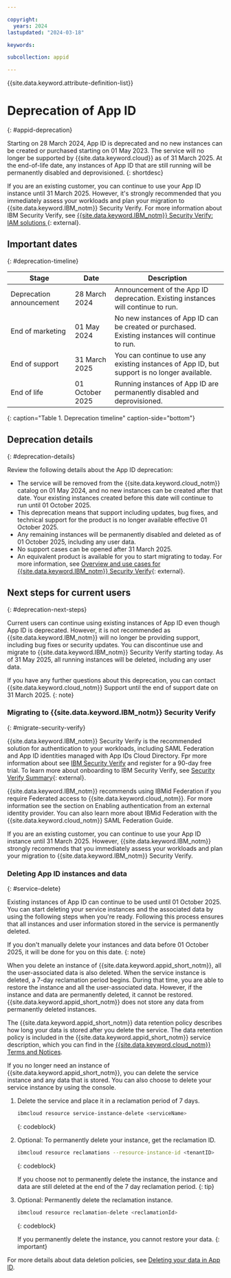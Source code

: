 ```yaml
---

copyright:
  years: 2024
lastupdated: "2024-03-18"

keywords:

subcollection: appid

---
```


{{site.data.keyword.attribute-definition-list}}

# Deprecation of App ID 
{: #appid-deprecation}

Starting on 28 March 2024, App ID is deprecated and no new instances can be created or purchased starting on 01 May 2023. The service will no longer be supported by {{site.data.keyword.cloud}} as of 31 March 2025. At the end-of-life date, any instances of App ID that are still running will be permanently disabled and deprovisioned.
{: shortdesc}

If you are an existing customer, you can continue to use your App ID instance until 31 March 2025. However, it's strongly recommended that you immediately assess your workloads and plan your migration to {{site.data.keyword.IBM_notm}} Security Verify. For more information about IBM Security Verify, see [{{site.data.keyword.IBM_notm}} Security Verify: IAM solutions ](https://www.ibm.com/verify){: external}.


## Important dates
{: #deprecation-timeline}

| Stage | Date | Description |
| ---------------- | ----------------- | ------------------------------------------------------------ |
| Deprecation announcement | 28 March 2024  | Announcement of the App ID deprecation. Existing instances will continue to run. |
| End of marketing | 01 May 2024 | No new instances of App ID can be created or purchased. Existing instances will continue to run. |
| End of support   | 31 March 2025 | You can continue to use any existing instances of App ID, but support is no longer available.  |
| End of life | 01 October 2025   | Running instances of App ID are permanently disabled and deprovisioned. |
{: caption="Table 1. Deprecation timeline" caption-side="bottom"}

## Deprecation details
{: #deprecation-details}

Review the following details about the App ID deprecation:

* The service will be removed from the {{site.data.keyword.cloud_notm}} catalog on 01 May 2024, and no new instances can be created after that date. Your existing instances created before this date will continue to run until 01 October 2025.
* This deprecation means that support including updates, bug fixes, and technical support for the product is no longer available effective 01 October 2025.
* Any remaining instances will be permanently disabled and deleted as of 01 October 2025, including any user data.
* No support cases can be opened after 31 March 2025.
* An equivalent product is available for you to start migrating to today. For more information, see [Overview and use cases for {{site.data.keyword.IBM_notm}} Security Verify](https://docs.verify.ibm.com/verify/docs/use-cases){: external}.

## Next steps for current users
{: #deprecation-next-steps}

Current users can continue using existing instances of App ID even though App ID is deprecated. However, it is not recommended as {{site.data.keyword.IBM_notm}} will no longer be providing support, including bug fixes or security updates. You can discontinue use and migrate to {{site.data.keyword.IBM_notm}} Security Verify starting today. As of 31 May 2025, all running instances will be deleted, including any user data.

If you have any further questions about this deprecation, you can contact {{site.data.keyword.cloud_notm}} Support until the end of support date on 31 March 2025.
{: note}

### Migrating to {{site.data.keyword.IBM_notm}} Security Verify
{: #migrate-security-verify}

{{site.data.keyword.IBM_notm}} Security Verify is the recommended solution for authentication to your workloads, including SAML Federation and App ID identities managed with App IDs Cloud Directory. Fpr more information about see [IBM Security Verify](https://www.ibm.com/verify) and register for a 90-day free trial. To learn more about onboarding to IBM Security Verify, see [Security Verify Summary](https://docs.verify.ibm.com/verify/docs/use-cases#summary){: external}.

{{site.data.keyword.IBM_notm}} recommends using IBMid Federation if you require Federated access to {{site.data.keyword.cloud_notm}}. For more information see the section on Enabling authentication from an external identity provider. You can also learn more about IBMid Federation with the {{site.data.keyword.cloud_notm}} SAML Federation Guide.

If you are an existing customer, you can continue to use your App ID instance until 31 March 2025. However, {{site.data.keyword.IBM_notm}} strongly recommends that you immediately assess your workloads and plan your migration to {{site.data.keyword.IBM_notm}} Security Verify. 

### Deleting App ID instances and data
{: #service-delete}

Existing instances of App ID can continue to be used until 01 October 2025. You can start deleting your service instances and the associated data by using the following steps when you're ready. Following this process ensures that all instances and user information stored in the service is permanently deleted.

If you don't manually delete your instances and data before 01 October 2025, it will be done for you on this date.
{: note}

When you delete an instance of {{site.data.keyword.appid_short_notm}}, all the user-associated data is also deleted. When the service instance is deleted, a 7-day reclamation period begins. During that time, you are able to restore the instance and all the user-associated data. However, if the instance and data are permanently deleted, it cannot be restored. {{site.data.keyword.appid_short_notm}} does not store any data from permanently deleted instances.

The {{site.data.keyword.appid_short_notm}} data retention policy describes how long your data is stored after you delete the service. The data retention policy is included in the {{site.data.keyword.appid_short_notm}} service description, which you can find in the [{{site.data.keyword.cloud_notm}} Terms and Notices](/docs/overview?topic=overview-terms).

If you no longer need an instance of {{site.data.keyword.appid_short_notm}}, you can delete the service instance and any data that is stored. You can also choose to delete your service instance by using the console.

1. Delete the service and place it in a reclamation period of 7 days.

   ```sh
   ibmcloud resource service-instance-delete <serviceName>
   ```
   {: codeblock}

2. Optional: To permanently delete your instance, get the reclamation ID.

   ```sh
   ibmcloud resource reclamations --resource-instance-id <tenantID>
   ```
   {: codeblock}

   If you choose not to permanently delete the instance, the instance and data are still deleted at the end of the 7 day reclamation period.
   {: tip}

3. Optional: Permanently delete the reclamation instance.

   ```sh
   ibmcloud resource reclamation-delete <reclamationId>
   ```
   {: codeblock}

   If you permanently delete the instance, you cannot restore your data. 
   {: important}

For more details about data deletion policies, see [Deleting your data in App ID](/docs/appid?topic=appid-mng-data#service-delete).






